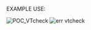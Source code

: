 EXAMPLE USE:

![POC_VTcheck](https://github.com/WlodaRtkp/VTReputationCheck/assets/127015755/28013e87-b20d-45b7-8aa2-277b3b736d23)
![err vtcheck](https://github.com/WlodaRtkp/VTReputationCheck/assets/127015755/0927d9e3-e04c-45ca-8dfb-85f63ea6030c)
